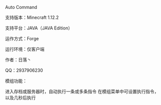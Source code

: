 Auto Command

支持版本：Minecraft 1.12.2

支持平台：JAVA（JAVA Edition）

运作方式：Forge

运行环境：仅客户端

作者：日落丶

QQ：2937906230

模组功能：

进入存档或服务器时，自动执行一条或多条指令
在模组菜单中可设置执行指令，以及几秒后执行
